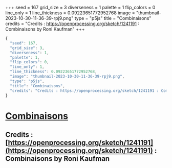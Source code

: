 +++
seed = 167
grid_size = 3
diverseness = 1
palette = 1
flip_colors = 0
line_only = 1
line_thickness = 0.09223651772952768
image = "thumbnail-2023-10-30-11-36-39-rpj9.png"
type = "p5js"
title = "Combinaisons"
credits = "Credits : https://openprocessing.org/sketch/1241191 : Combinaisons by Roni Kaufman"
+++




~~~javascript
{
  "seed": 167,
  "grid_size": 3,
  "diverseness": 1,
  "palette": 1,
  "flip_colors": 0,
  "line_only": 1,
  "line_thickness": 0.09223651772952768,
  "image": "thumbnail-2023-10-30-11-36-39-rpj9.png",
  "type": "p5js",
  "title": "Combinaisons",
  "credits": "Credits : https://openprocessing.org/sketch/1241191 : Combinaisons by Roni Kaufman"
}
~~~



# [Combinaisons](https://openprocessing.org/sketch/2066485)

## Credits : [https://openprocessing.org/sketch/1241191](https://openprocessing.org/sketch/1241191) : Combinaisons by Roni Kaufman 

